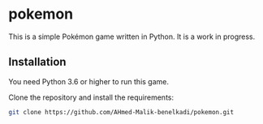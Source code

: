     
    
# pokemon

This is a simple Pokémon game written in Python. It is a work in progress.

## Installation

You need Python 3.6 or higher to run this game.

Clone the repository and install the requirements:

```bash 
git clone https://github.com/AHmed-Malik-benelkadi/pokemon.git
```



